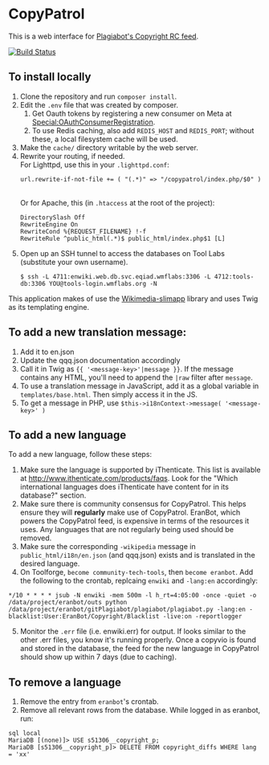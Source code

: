 # CopyPatrol
This is a web interface for [Plagiabot's Copyright RC feed](https://en.wikipedia.org/wiki/User:EranBot/Copyright/rc).

[![Build Status](https://travis-ci.org/wikimedia/CopyPatrol.svg?branch=master)](https://travis-ci.org/wikimedia/CopyPatrol)

## To install locally
1. Clone the repository and run `composer install`.
2. Edit the `.env` file that was created by composer.
   1. Get Oauth tokens by registering a new consumer on Meta
      at [Special:OAuthConsumerRegistration](https://meta.wikimedia.org/wiki/Special:OAuthConsumerRegistration).
   2. To use Redis caching, also add `REDIS_HOST` and `REDIS_PORT`;
      without these, a local filesystem cache will be used.
3. Make the `cache/` directory writable by the web server.
4. Rewrite your routing, if needed.<br>
   For Lighttpd, use this in your `.lighttpd.conf`:<br>
   ```
   url.rewrite-if-not-file += ( "(.*)" => "/copypatrol/index.php/$0" )
   ```
   <br>Or for Apache, this (in `.htaccess` at the root of the project):<br>
   ```
   DirectorySlash Off
   RewriteEngine On
   RewriteCond %{REQUEST_FILENAME} !-f
   RewriteRule ^public_html(.*)$ public_html/index.php$1 [L]
   ```
5. Open up an SSH tunnel to access the databases on Tool Labs (substitute your own username).<br>
   ```
   $ ssh -L 4711:enwiki.web.db.svc.eqiad.wmflabs:3306 -L 4712:tools-db:3306 YOU@tools-login.wmflabs.org -N
   ```

This application makes of use the [Wikimedia-slimapp](https://github.com/wikimedia/wikimedia-slimapp) library and uses Twig as its templating engine.

## To add a new translation message:
1. Add it to en.json
2. Update the qqq.json documentation accordingly
3. Call it in Twig as `{{ '<message-key>'|message }}`. If the message contains any HTML, you'll need to append the `|raw` filter after `message`.
4. To use a translation message in JavaScript, add it as a global variable in `templates/base.html`. Then simply access it in the JS.
5. To get a message in PHP, use `$this->i18nContext->message( '<message-key>' )`

## To add a new language

To add a new language, follow these steps:

1. Make sure the language is supported by iThenticate. This list is available at http://www.ithenticate.com/products/faqs. Look for the "Which international languages does iThenticate have content for in its database?" section.
1. Make sure there is community consensus for CopyPatrol. This helps ensure they will **regularly** make use of CopyPatrol. EranBot, which powers the CopyPatrol feed, is expensive in terms of the resources it uses. Any languages that are not regularly being used should be removed.
1. Make sure the corresponding `-wikipedia` message in `public_html/i18n/en.json` (and qqq.json) exists and is translated in the desired language.
1. On Toolforge, `become community-tech-tools`, then `become eranbot`. Add the following to the crontab, replcaing `enwiki` and `-lang:en` accordingly:
```
*/10 * * * * jsub -N enwiki -mem 500m -l h_rt=4:05:00 -once -quiet -o /data/project/eranbot/outs python /data/project/eranbot/gitPlagiabot/plagiabot/plagiabot.py -lang:en -blacklist:User:EranBot/Copyright/Blacklist -live:on -reportlogger
```
5. Monitor the `.err` file (i.e. enwiki.err) for output. If looks similar to the other .err files, you know it's running properly. Once a copyvio is found and stored in the database, the feed for the new language in CopyPatrol should show up within 7 days (due to caching).

## To remove a language

1. Remove the entry from `eranbot`'s crontab.
1. Remove all relevant rows from the database. While logged in as eranbot, run:
```
sql local
MariaDB [(none)]> USE s51306__copyright_p;
MariaDB [s51306__copyright_p]> DELETE FROM copyright_diffs WHERE lang = 'xx'
```
